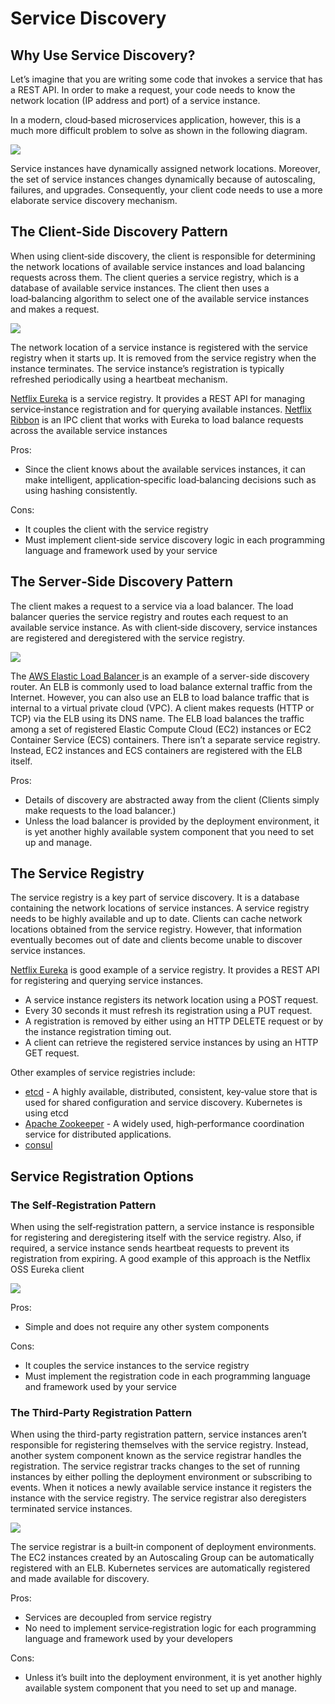 # Service Discovery

## Why Use Service Discovery?

Let’s imagine that you are writing some code that invokes a service that has a REST API. In order to make a request, your code needs to know the network location (IP address and port) of a service instance.

In a modern, cloud‑based microservices application, however, this is a much more difficult problem to solve as shown in the following diagram.

![](../assets/images/distributed-system/why_use_service_discovery.png)

Service instances have dynamically assigned network locations. Moreover, the set of service instances changes dynamically because of autoscaling, failures, and upgrades. Consequently, your client code needs to use a more elaborate service discovery mechanism.

## The Client‑Side Discovery Pattern

When using client‑side discovery, the client is responsible for determining the network locations of available service instances and load balancing requests across them. The client queries a service registry, which is a database of available service instances. The client then uses a load‑balancing algorithm to select one of the available service instances and makes a request.

![](../assets/images/distributed-system/client_side_discovery_pattern.png)

The network location of a service instance is registered with the service registry when it starts up. It is removed from the service registry when the instance terminates. The service instance’s registration is typically refreshed periodically using a heartbeat mechanism.

[Netflix Eureka](https://github.com/Netflix/eureka) is a service registry. It provides a REST API for managing service‑instance registration and for querying available instances. [Netflix Ribbon](https://github.com/Netflix/ribbon) is an IPC client that works with Eureka to load balance requests across the available service instances

Pros:

- Since the client knows about the available services instances, it can make intelligent, application‑specific load‑balancing decisions such as using hashing consistently.

Cons:

- It couples the client with the service registry
- Must implement client‑side service discovery logic in each programming language and framework used by your service

## The Server‑Side Discovery Pattern

The client makes a request to a service via a load balancer. The load balancer queries the service registry and routes each request to an available service instance. As with client‑side discovery, service instances are registered and deregistered with the service registry.

![](../assets/images/distributed-system/server_side_discovery_pattern.png)

The [AWS Elastic Load Balancer ](https://aws.amazon.com/elasticloadbalancing/) is an example of a server-side discovery router. An ELB is commonly used to load balance external traffic from the Internet. However, you can also use an ELB to load balance traffic that is internal to a virtual private cloud (VPC). A client makes requests (HTTP or TCP) via the ELB using its DNS name. The ELB load balances the traffic among a set of registered Elastic Compute Cloud (EC2) instances or EC2 Container Service (ECS) containers. There isn’t a separate service registry. Instead, EC2 instances and ECS containers are registered with the ELB itself.

Pros:

- Details of discovery are abstracted away from the client (Clients simply make requests to the load balancer.)
- Unless the load balancer is provided by the deployment environment, it is yet another highly available system component that you need to set up and manage.

## The Service Registry

The service registry is a key part of service discovery. It is a database containing the network locations of service instances. A service registry needs to be highly available and up to date. Clients can cache network locations obtained from the service registry. However, that information eventually becomes out of date and clients become unable to discover service instances.

[Netflix Eureka](https://github.com/Netflix/eureka) is good example of a service registry. It provides a REST API for registering and querying service instances.

- A service instance registers its network location using a POST request.
- Every 30 seconds it must refresh its registration using a PUT request.
- A registration is removed by either using an HTTP DELETE request or by the instance registration timing out.
- A client can retrieve the registered service instances by using an HTTP GET request.

Other examples of service registries include:

- [etcd](https://github.com/etcd-io/etcd) - A highly available, distributed, consistent, key‑value store that is used for shared configuration and service discovery. Kubernetes is using etcd
- [Apache Zookeeper](https://zookeeper.apache.org/) - A widely used, high‑performance coordination service for distributed applications.
- [consul](https://www.consul.io/)

## Service Registration Options

### The Self‑Registration Pattern

When using the self‑registration pattern, a service instance is responsible for registering and deregistering itself with the service registry. Also, if required, a service instance sends heartbeat requests to prevent its registration from expiring. A good example of this approach is the Netflix OSS Eureka client

![](../assets/images/distributed-system/self_registration_pattern.png)

Pros:

- Simple and does not require any other system components

Cons:

- It couples the service instances to the service registry
- Must implement the registration code in each programming language and framework used by your service

### The Third‑Party Registration Pattern

When using the third-party registration pattern, service instances aren’t responsible for registering themselves with the service registry. Instead, another system component known as the service registrar handles the registration. The service registrar tracks changes to the set of running instances by either polling the deployment environment or subscribing to events. When it notices a newly available service instance it registers the instance with the service registry. The service registrar also deregisters terminated service instances.

![](../assets/images/distributed-system/third_party_registration_pattern.png)

The service registrar is a built‑in component of deployment environments. The EC2 instances created by an Autoscaling Group can be automatically registered with an ELB. Kubernetes services are automatically registered and made available for discovery.

Pros:

- Services are decoupled from service registry
- No need to implement service‑registration logic for each programming language and framework used by your developers

Cons:

- Unless it’s built into the deployment environment, it is yet another highly available system component that you need to set up and manage.

